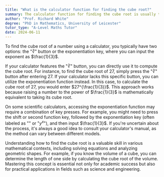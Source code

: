```yaml
---
title: "What is the calculator function for finding the cube root?"
summary: The calculator function for finding the cube root is usually the $∛$ button or using the exponent key with $\left(\frac{1}{3}\right)$.
author: "Prof. Richard White"
degree: "PhD in Mathematics, University of Leicester"
tutor_type: "A-Level Maths Tutor"
date: 2024-06-11
---
```


To find the cube root of a number using a calculator, you typically have two options: the "∛" button or the exponentiation key, where you can input the exponent as $\frac{1}{3}$.

If your calculator features the "∛" button, you can directly use it to compute the cube root. For instance, to find the cube root of $27$, simply press the "∛" button after entering $27$. If your calculator lacks this specific button, you can utilize the exponentiation function instead. In this case, to calculate the cube root of $27$, you would enter $27^{\frac{1}{3}}$. This approach works because raising a number to the power of $\frac{1}{3}$ is mathematically equivalent to taking its cube root.

On some scientific calculators, accessing the exponentiation function may require a combination of key presses. For example, you might need to press the shift or second function key, followed by the exponentiation key (often labeled as "$^{}$" or "$y^x$"), and then input $\frac{1}{3}$. If you're uncertain about the process, it's always a good idea to consult your calculator's manual, as the method can vary between different models.

Understanding how to find the cube root is a valuable skill in various mathematical contexts, including solving equations and analyzing geometric shapes. For example, if you know the volume of a cube, you can determine the length of one side by calculating the cube root of the volume. Mastering this concept is essential not only for academic success but also for practical applications in fields such as science and engineering.
    
